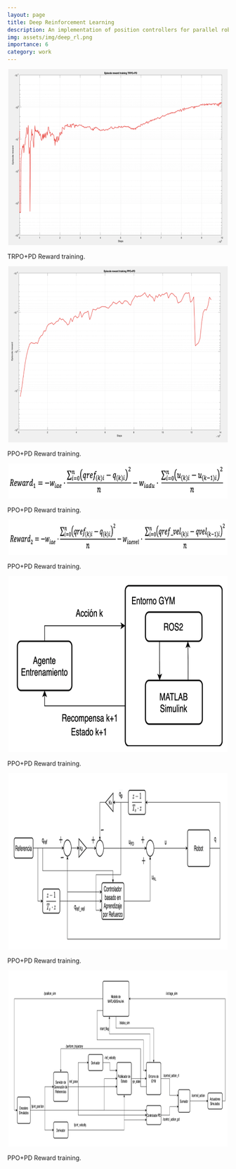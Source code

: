 ```yaml
---
layout: page
title: Deep Reinforcement Learning
description: An implementation of position controllers for parallel robots based on Machine Learning
img: assets/img/deep_rl.png
importance: 6
category: work
---
```


<p align="center">
  <img width="500" height="400" src="/assets/img/trpo_pd_reward_training.png">
</p>
<div class="caption">
    TRPO+PD Reward training.
</div>

<p align="center">
  <img width="500" height="400" src="/assets/img/ppo_pd_reward_training.png">
</p>
<div class="caption">
    PPO+PD Reward training.
</div>

<p align="center">
  <img width="500" height="80" src="/assets/img/reward_f1.png">
</p>
<div class="caption">
    PPO+PD Reward training.
</div>

<p align="center">
  <img width="500" height="80" src="/assets/img/reward_f2.png">
</p>
<div class="caption">
    PPO+PD Reward training.
</div>

<p align="center">
  <img width="500" height="400" src="/assets/img/rl_env.png">
</p>
<div class="caption">
    PPO+PD Reward training.
</div>

<p align="center">
  <img width="500" height="400" src="/assets/img/rl_arch_1.png">
</p>
<div class="caption">
    PPO+PD Reward training.
</div>

<p align="center">
  <img width="500" height="400" src="/assets/img/rl_arch_2.png">
</p>
<div class="caption">
    PPO+PD Reward training.
</div>